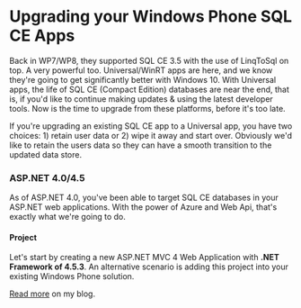 Upgrading your Windows Phone SQL CE Apps
=============

Back in WP7/WP8, they supported SQL CE 3.5 with the use of LinqToSql on top. A very powerful too. Universal/WinRT apps are here, and we know they're going to get significantly better with Windows 10. With Universal apps, the life of SQL CE (Compact Edition) databases are near the end, that is, if you'd like to continue making updates & using the latest developer tools. Now is the time to upgrade from these platforms, before it's too late. 

If you're upgrading an existing SQL CE app to a Universal app, you have two choices: 1) retain user data or 2) wipe it away and start over. Obviously we'd like to retain the users data so they can have a smooth transition to the updated data store. 

### ASP.NET 4.0/4.5

As of ASP.NET 4.0, you've been able to target SQL CE databases in your ASP.NET web applications. With the power of Azure and Web Api, that's exactly what we're going to do. 

#### Project

Let's start by creating a new ASP.NET MVC 4 Web Application with __.NET Framework of 4.5.3__. An alternative scenario is adding this project into your existing Windows Phone solution.

[Read more](http://bit.ly/11OnrBR) on my blog.